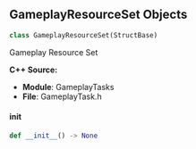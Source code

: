 ## GameplayResourceSet Objects

```python
class GameplayResourceSet(StructBase)
```

Gameplay Resource Set

**C++ Source:**

- **Module**: GameplayTasks
- **File**: GameplayTask.h

<a id="unreal.GameplayResourceSet.__init__"></a>

#### __init__

```python
def __init__() -> None
```

<a id="unreal.ActorPerceptionUpdateInfo"></a>